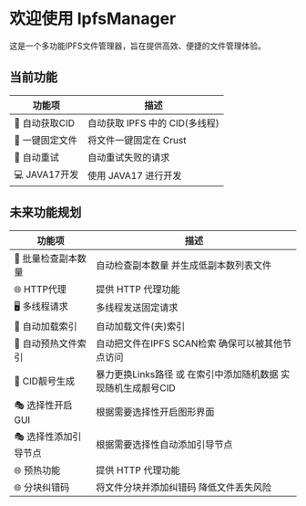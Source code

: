 # 欢迎使用 IpfsManager

这是一个多功能IPFS文件管理器，旨在提供高效、便捷的文件管理体验。

## 当前功能

| 功能项             | 描述                         |
|-------------------|-----------------------------|
| 🔎 自动获取CID      | 自动获取 IPFS 中的 CID(多线程)   |
| 📂 一键固定文件     | 将文件一键固定在 Crust         |
| 🔄 自动重试         | 自动重试失败的请求           |
| 💻 JAVA17开发       | 使用 JAVA17 进行开发          |

## 未来功能规划

| 功能项             | 描述                         |
|-------------------|-----------------------------|
| 📁 批量检查副本数量 | 自动检查副本数量 并生成低副本数列表文件 |
| 🌐 HTTP代理        | 提供 HTTP 代理功能            |
| 🖥️ 多线程请求      | 多线程发送固定请求            |
| 📁 自动加载索引     | 自动加载文件(夹)索引         |
| 📁 自动预热文件索引| 自动把文件在IPFS SCAN检索 确保可以被其他节点访问  |
| 🎫 CID靓号生成    | 暴力更换Links路径 或 在索引中添加随机数据 实现随机生成靓号CID  |
| 🎭 选择性开启GUI     | 根据需要选择性开启图形界面   |
| 🎭 选择性添加引导节点  | 根据需要选择性自动添加引导节点   |
| 🌐 预热功能        | 提供 HTTP 代理功能            |
| 🌐 分块纠错码        | 将文件分块并添加纠错码 降低文件丢失风险  |
